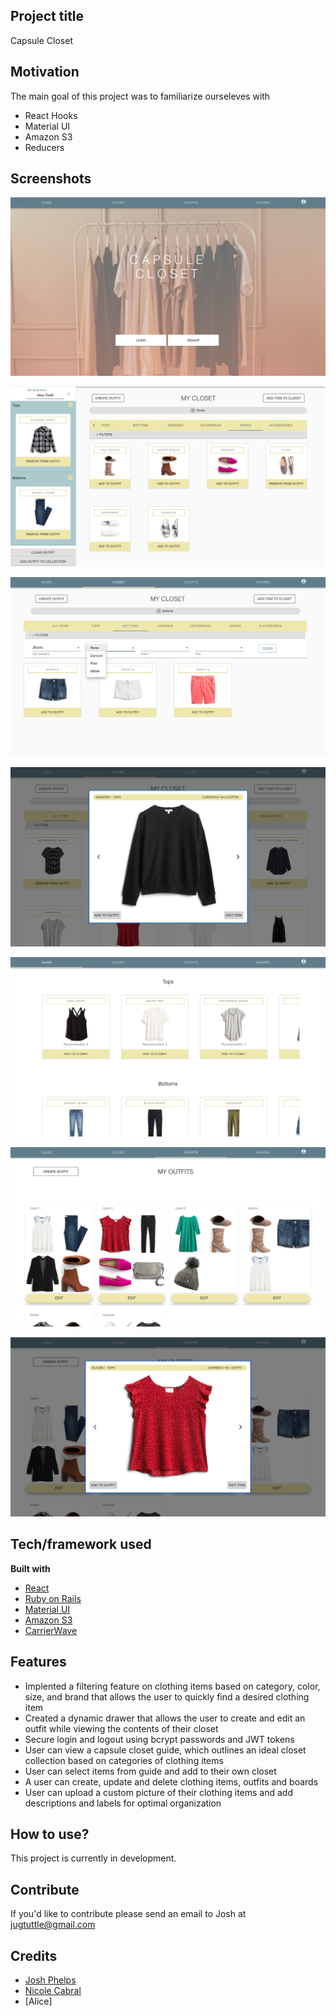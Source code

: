 ## Project title
Capsule Closet 

## Motivation
The main goal of this project was to familiarize ourseleves with 
- React Hooks 
- Material UI 
- Amazon S3
- Reducers 


## Screenshots

![landing-page](https://github.com/Joshua-Phelps/capsule-closet-client/blob/master/public/screenshots/landing-page.png "Landing Page")

![closet-outfit-drawer](https://github.com/Joshua-Phelps/capsule-closet-client/blob/master/public/screenshots/closet-outfit-drawer.png "Closet Outfit Drawer")

![closet-filters](https://github.com/Joshua-Phelps/capsule-closet-client/blob/master/public/screenshots/closet-filters.png "Closet Filters")

![closet-modal](https://github.com/Joshua-Phelps/capsule-closet-client/blob/master/public/screenshots/closet-modal.png "Closet Modal")

![guide](https://github.com/Joshua-Phelps/capsule-closet-client/blob/master/public/screenshots/guide.png "Guide")

![outfits](https://github.com/Joshua-Phelps/capsule-closet-client/blob/master/public/screenshots/outfits.png "Outfits")

![outfit-modal](https://github.com/Joshua-Phelps/capsule-closet-client/blob/master/public/screenshots/outfit-modal.png "Outfit Modal")


## Tech/framework used

<b>Built with</b>
- [React](https://reactjs.org/)
- [Ruby on Rails](https://rubyonrails.org/)
- [Material UI](https://material-ui.com/)
- [Amazon S3](https://aws.amazon.com/s3/) 
- [CarrierWave](https://github.com/carrierwaveuploader/carrierwave)

## Features
- Implented a filtering feature on clothing items based on category, color, size, and brand that allows the user to quickly find a desired clothing item
- Created a dynamic drawer that allows the user to create and edit an outfit while viewing the contents of their closet
- Secure login and logout using bcrypt passwords and JWT tokens
- User can view a capsule closet guide, which outlines an ideal closet collection based on categories of clothing items 
- User can select items from guide and add to their own closet
- A user can create, update and delete clothing items, outfits and boards
- User can upload a custom picture of their clothing items and add descriptions and labels for optimal organization  

## How to use?
This project is currently in development.

## Contribute
If you'd like to contribute please send an email to Josh at jugtuttle@gmail.com

## Credits
- [Josh Phelps](https://joshua-phelps.netlify.app/)
- [Nicole Cabral](https://github.com/NicoleLC16)
- [Alice]

